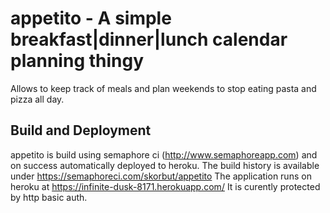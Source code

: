 # appetito - A simple breakfast|dinner|lunch calendar planning thingy

Allows to keep track of meals and plan weekends to stop eating pasta and pizza all day.

## Build and Deployment

appetito is build using semaphore ci (http://www.semaphoreapp.com) and on success automatically deployed to heroku.
The build history is available under https://semaphoreci.com/skorbut/appetito
The application runs on heroku at https://infinite-dusk-8171.herokuapp.com/ It is curently protected by http basic auth.
